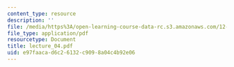 ```yaml
---
content_type: resource
description: ''
file: /media/https%3A/open-learning-course-data-rc.s3.amazonaws.com/12-746-marine-organic-geochemistry-spring-2005/e97faacad6c26132c9098a04c4b92e06_lecture_04.pdf
file_type: application/pdf
resourcetype: Document
title: lecture_04.pdf
uid: e97faaca-d6c2-6132-c909-8a04c4b92e06
---
```

